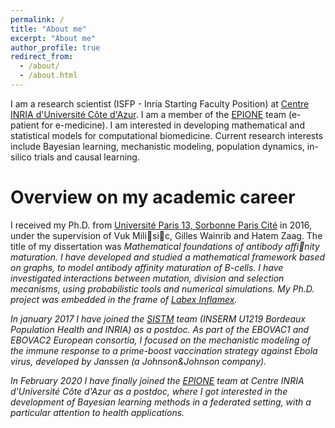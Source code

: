 ```yaml
---
permalink: /
title: "About me"
excerpt: "About me"
author_profile: true
redirect_from: 
  - /about/
  - /about.html
---
```


I am a research scientist (ISFP - Inria Starting Faculty Position) at [Centre INRIA d'Université Côte d'Azur](https://www.inria.fr/fr/centre-inria-sophia-antipolis-mediterranee). I am a member of the [EPIONE](https://team.inria.fr/epione/fr/) team (e-patient for e-medicine). I am interested in developing mathematical and statistical models for computational biomedicine. Current research interests include Bayesian learning, mechanistic modeling, population dynamics, in-silico trials and causal learning.

Overview on my academic career
======
I received my Ph.D. from [Université Paris 13, Sorbonne Paris Cité](https://www.univ-paris13.fr/presentation/) in 2016, under the supervision of Vuk Milisic, Gilles Wainrib and Hatem Zaag. The title of my dissertation was <i>Mathematical foundations of antibody affinity maturation<i>. I have developed and studied a mathematical framework based on graphs, to model antibody affinity maturation of B-cells. I have investigated interactions between mutation, division and selection mecanisms, using probabilistic tools and numerical simulations. My Ph.D. project was embedded in the frame of [Labex Inflamex](http://inflamex.fr/).

In january 2017 I have joined the [SISTM](https://www.bordeaux-population-health.center/en/teams/statistics-in-systems-biology-and-translationnal-medicine-sistm/) team (INSERM U1219 Bordeaux Population Health and INRIA) as a postdoc. As part of the EBOVAC1 and EBOVAC2 European consortia, I focused on the mechanistic modeling of the immune response to a prime-boost vaccination strategy against Ebola virus, developed by Janssen (a Johnson&Johnson company). 

In February 2020 I have finally joined the [EPIONE](https://team.inria.fr/epione/fr/) team at Centre INRIA d'Université Côte d'Azur as a postdoc, where I got interested in the development of Bayesian learning methods in a federated setting, with a particular attention to health applications.
